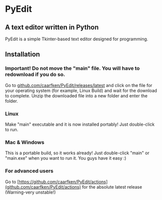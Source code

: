 # PyEdit
## A text editor written in Python

PyEdit is a simple Tkinter-based text editor designed for programming.

## Installation
### Important! Do not move the "main" file. You will have to redownload if you do so.

Go to [github.com/caarfken/PyEdit/releases/latest](https://github.com/caarfken/PyEdit/releases/latest) and click on the file for your operating system (for example, Linux Build) and wait for the download to complete. Unzip the downloaded file into a new folder and enter the folder.
### Linux
Make "main" executable and it is now installed portably! Just double-click to run.
### Mac & Windows
This is a portable build, so it works already! Just double-click "main" or "main.exe" when you want to run it. You guys have it easy :)
### For advanced users
Go to [https://github.com/caarfken/PyEdit/actions](github.com/caarfken/PyEdit/actions) for the absolute latest release (Warning-very unstable!)
